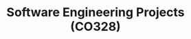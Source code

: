 ---
layout: project_cat
title: Software Engineering Projects (CO328)
nav_order: 7
permalink: /co328/
has_children: true

code: co328
type: COURSE
parent: Home
has_toc: true
search_exclude: true

readmore: "#"

default_thumb_image: /data/categories/co328/thumbnail.jpg
description: This section contains projects conducted as a partial requirement to complete the course CO328 - Software Engineering. Usually, these projects are conducted by groups of 3 students. The course focus on using software architectures and software project management experience.
---